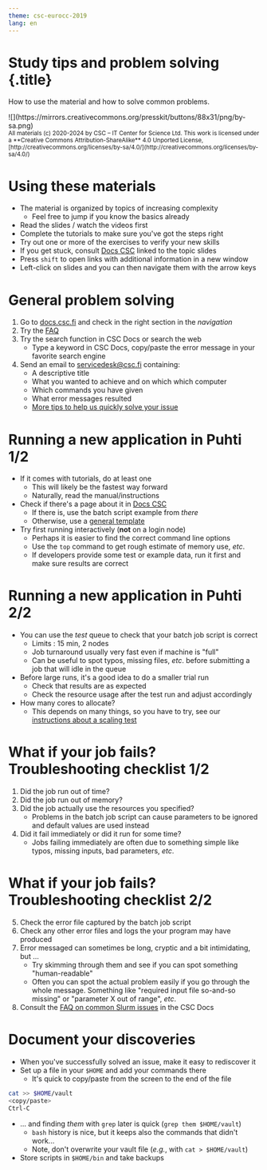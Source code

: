 ```yaml
---
theme: csc-eurocc-2019
lang: en
---
```

# Study tips and problem solving {.title}

How to use the material and how to solve common problems.

<div class="column">
![](https://mirrors.creativecommons.org/presskit/buttons/88x31/png/by-sa.png)
</div>
<div class="column">
<small>
All materials (c) 2020-2024 by CSC – IT Center for Science Ltd.
This work is licensed under a **Creative Commons Attribution-ShareAlike** 4.0
Unported License, [http://creativecommons.org/licenses/by-sa/4.0/](http://creativecommons.org/licenses/by-sa/4.0/)
</small>
</div>

# Using these materials

- The material is organized by topics of increasing complexity
   - Feel free to jump if you know the basics already
- Read the slides / watch the videos first
- Complete the tutorials to make sure you've got the steps right
- Try out one or more of the exercises to verify your new skills
- If you get stuck, consult [Docs CSC](https://docs.csc.fi) linked to the topic slides
- Press `shift` to open links with additional information in a new window
- Left-click on slides and you can then navigate them with the arrow keys

# General problem solving

1. Go to [docs.csc.fi](https://docs.csc.fi) and check in the right section in the _navigation_
2. Try the [FAQ](https://docs.csc.fi/support/faq/)
3. Try the search function in CSC Docs or search the web
   - Type a keyword in CSC Docs, copy/paste the error message in your favorite search engine
4. Send an email to [servicedesk@csc.fi](mailto:servicedesk@csc.fi) containing:
   - A descriptive title
   - What you wanted to achieve and on which which computer
   - Which commands you have given
   - What error messages resulted
   - [More tips to help us quickly solve your issue](https://docs.csc.fi/support/support-howto/)

# Running a new application in Puhti 1/2

- If it comes with tutorials, do at least one
   - This will likely be the fastest way forward
   - Naturally, read the manual/instructions
- Check if there's a page about it in [Docs CSC](https://docs.csc.fi/apps/)
   - If there is, use the batch script example from _there_
   - Otherwise, use a [general template](https://docs.csc.fi/computing/running/example-job-scripts-puhti/)
- Try first running interactively (**not** on a login node)
   - Perhaps it is easier to find the correct command line options
   - Use the `top` command to get rough estimate of memory use, _etc_.
   - If developers provide some test or example data, run it first and make sure results are correct

# Running a new application in Puhti 2/2

- You can use the _test_ queue to check that your batch job script is correct
   - Limits : 15 min, 2 nodes
   - Job turnaround usually very fast even if machine is "full"
   - Can be useful to spot typos, missing files, _etc_. before submitting a job that will idle in the queue
- Before large runs, it's a good idea to do a smaller trial run
   - Check that results are as expected
   - Check the resource usage after the test run and adjust accordingly
- How many cores to allocate?
   - This depends on many things, so you have to try, see our [instructions about a scaling test](https://docs.csc.fi/support/tutorials/cmdline-handson/#scaling-test-for-an-mpi-parallel-job)

# What if your job fails? Troubleshooting checklist 1/2

1. Did the job run out of time?
2. Did the job run out of memory?
3. Did the job actually use the resources you specified?
   - Problems in the batch job script can cause parameters to be ignored and default values are used instead
4. Did it fail immediately or did it run for some time?
   - Jobs failing immediately are often due to something simple like typos, missing inputs, bad parameters, _etc_.

# What if your job fails? Troubleshooting checklist 2/2

5. Check the error file captured by the batch job script
6. Check any other error files and logs the your program may have produced
7. Error messaged can sometimes be long, cryptic and a bit intimidating, but ...
   - Try skimming through them and see if you can spot something "human-readable"
   - Often you can spot the actual problem easily if you go through the whole message. Something like "required input file so-and-so missing" or "parameter X out of range", _etc_.
8. Consult the [FAQ on common Slurm issues](https://docs.csc.fi/support/faq/why-does-my-batch-job-fail/) in the CSC Docs

# Document your discoveries

- When you've successfully solved an issue, make it easy to rediscover it
- Set up a file in your `$HOME` and add your commands there
   - It's quick to copy/paste from the screen to the end of the file

```bash
cat >> $HOME/vault
<copy/paste>
Ctrl-C
```

- ... and finding _them_ with `grep` later is quick (`grep them $HOME/vault`)
   - `bash` history is nice, but it keeps also the commands that didn't work...
   - Note, don't overwrite your vault file (_e.g._, with `cat > $HOME/vault`)
- Store scripts in `$HOME/bin` and take backups
